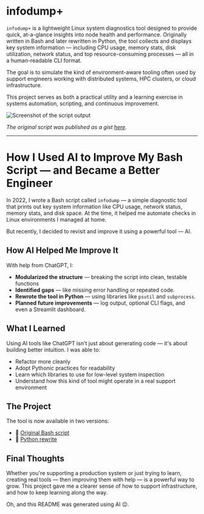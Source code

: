 # infodump+

`infodump+` is a lightweight Linux system diagnostics tool designed to provide quick, at-a-glance insights into node health and performance. Originally written in Bash and later rewritten in Python, the tool collects and displays key system information — including CPU usage, memory stats, disk utilization, network status, and top resource-consuming processes — all in a human-readable CLI format.

The goal is to simulate the kind of environment-aware tooling often used by support engineers working with distributed systems, HPC clusters, or cloud infrastructure.

This project serves as both a practical utility and a learning exercise in systems automation, scripting, and continuous improvement.

![Screenshot of the script output](scrot.webp)

_The original script was published as a gist [here](https://gist.github.com/ctrl-alt-fail/52ca731bbe1a97a8c1184b0a1ef95c7b)._

---

# How I Used AI to Improve My Bash Script — and Became a Better Engineer

In 2022, I wrote a Bash script called `infodump` — a simple diagnostic tool that prints out key system information like CPU usage, network status, memory stats, and disk space. At the time, it helped me automate checks in Linux environments I managed at home.

But recently, I decided to revisit and improve it using a powerful tool — AI.

## How AI Helped Me Improve It

With help from ChatGPT, I:

- **Modularized the structure** — breaking the script into clean, testable functions
- **Identified gaps** — like missing error handling or repeated code.
- **Rewrote the tool in Python** — using libraries like `psutil` and `subprocess`.
- **Planned future improvements** — log output, optional CLI flags, and even a Streamlit dashboard.

## What I Learned

Using AI tools like ChatGPT isn't just about generating code — it's about building better intuition. I was able to:

- Refactor more cleanly
- Adopt Pythonic practices for readability
- Learn which libraries to use for low-level system inspection
- Understand how this kind of tool might operate in a real support environment

## The Project

The tool is now available in two versions:
- 🐚 [Original Bash script](https://github.com/ctrl-alt-fail/infodump-plus/blob/main/infodump.sh)
- 🐍 [Python rewrite](https://github.com/ctrl-alt-fail/infodump-plus/blob/main/infodump+.py)

## Final Thoughts

Whether you're supporting a production system or just trying to learn, creating real tools — then improving them with help — is a powerful way to grow. This project gave me a clearer sense of how to support infrastructure, and how to keep learning along the way.

Oh, and this README was generated using AI 😉.
